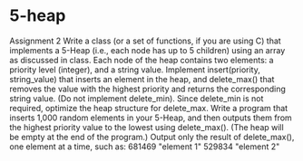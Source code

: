 5-heap
======

Assignment 2 Write a class (or a set of functions, if you are using C) that implements a 5-Heap (i.e., each node has up to 5 children) using an array as discussed in class. Each node of the heap contains two elements: a priority level (integer), and a string value. Implement insert(priority, string_value) that inserts an element in the heap, and delete_max() that removes the value with the highest priority and returns the corresponding string value. (Do not implement delete_min). Since delete_min is not required, optimize the heap structure for delete_max. Write a program that inserts 1,000 random elements in your 5-Heap, and then outputs them from the highest priority value to the lowest using delete_max(). (The heap will be empty at the end of the program.) Output only the result of delete_max(), one element at a time, such as:   681469 "element 1" 529834 "element 2"
